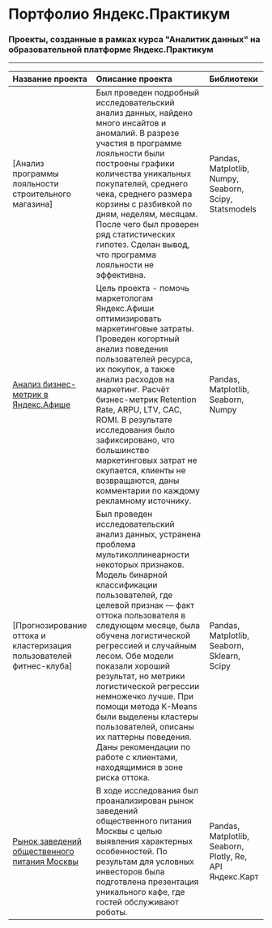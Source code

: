 # Портфолио Яндекс.Практикум

### Проекты, созданные в рамках курса "Аналитик данных" на образовательной платформе Яндекс.Практикум

------------------------------------------------

| Название проекта | Описание проекта | Библиотеки |
| :---------------- | :------------------ | :------------------------- |
| [Анализ программы лояльности строительного магазина] | Был проведен подробный исследовательский анализ данных, найдено много инсайтов и аномалий. В разрезе участия в программе лояльности были построены графики количества уникальных покупателей, среднего чека, среднего размера корзины с разбивкой по дням, неделям, месяцам. После чего был проверен ряд статистических гипотез. Сделан вывод, что программа лояльности не эффективна. | Pandas, Matplotlib, Numpy, Seaborn, Scipy, Statsmodels |
| [Анализ бизнес-метрик в Яндекс.Афише](https://github.com/valeriakruglova/Yandex.Praktikum/tree/master/Business_metrics_Yandex.Afisha) | Цель проекта - помочь маркетологам Яндекс.Афиши оптимизировать маркетинговые затраты. Проведен когортный анализ поведения пользователей ресурса, их покупок, а также анализ расходов на маркетинг. Расчёт бизнес-метрик Retention Rate, ARPU, LTV, CAC, ROMI. В результате исследования было зафиксировано, что большинство маркетинговых затрат не окупается, клиенты не возвращаются, даны комментарии по каждому рекламному источнику. | Pandas, Matplotlib, Seaborn, Numpy |
| [Прогнозирование оттока и кластеризация пользователей фитнес-клуба] | Был проведен исследовательский анализ данных, устранена проблема мультиколлинеарности некоторых признаков. Модель бинарной классификации пользователей, где целевой признак — факт оттока пользователя в следующем месяце, была обучена логистической регрессией и случайным лесом. Обе модели показали хороший результат, но метрики логистической регрессии немножечко лучше. При помощи метода К-Means были выделены кластеры пользователей, описаны их паттерны поведения. Даны рекомендации по работе с клиентами, находящимися в зоне риска оттока. | Pandas, Matplotlib, Seaborn, Sklearn, Scipy |
| [Рынок заведений общественного питания Москвы](https://github.com/valeriakruglova/Yandex.Praktikum/tree/master/Presentation_of_results_in_data-driven_research) | В ходе исследования был проанализирован рынок заведений общественного питания Москвы с целью выявления характерных особенностей. По результам для условных инвесторов была подготвлена презентация уникального кафе, где гостей обслуживают роботы. | Pandas, Matplotlib, Seaborn, Plotly, Re, API Яндекс.Карт |
